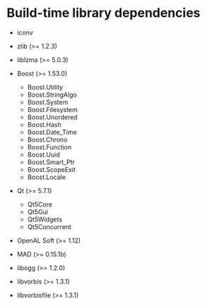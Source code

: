 Build-time library dependencies
===============================

- iconv
- zlib (>= 1.2.3)
- liblzma (>= 5.0.3)

- Boost (>= 1.53.0)
  - Boost.Utility
  - Boost.StringAlgo
  - Boost.System
  - Boost.Filesystem
  - Boost.Unordered
  - Boost.Hash
  - Boost.Date_Time
  - Boost.Chrono
  - Boost.Function
  - Boost.Uuid
  - Boost.Smart_Ptr
  - Boost.ScopeExit
  - Boost.Locale

- Qt (>= 5.7.1)
  - Qt5Core
  - Qt5Gui
  - Qt5Widgets
  - Qt5Concurrent

- OpenAL Soft (>= 1.12)
- MAD (>= 0.15.1b)
- libogg (>= 1.2.0)
- libvorbis (>= 1.3.1)
- libvorbisfile (>= 1.3.1)
